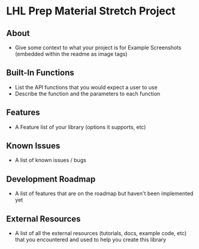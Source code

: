 # LHL Prep Material Stretch Project

## About

- Give some context to what your project is for
  Example Screenshots (embedded within the readme as image tags)

## Built-In Functions

- List the API functions that you would expect a user to use
- Describe the function and the parameters to each function

## Features

- A Feature list of your library (options it supports, etc)

## Known Issues

- A list of known issues / bugs

## Development Roadmap

- A list of features that are on the roadmap but haven't been implemented yet

## External Resources

- A list of all the external resources (tutorials, docs, example code, etc) that you encountered and used to help you create this library
